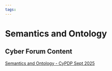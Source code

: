 ```yaml
---
tags:
---
```


# Semantics and Ontology

## Cyber Forum Content

[Semantics and Ontology - CyPDP Sept 2025](https://dewccorporate.sharepoint.com/sites/SoftwareEngineeringTeam/Shared%20Documents/Forms/AllItems.aspx?id=%2Fsites%2FSoftwareEngineeringTeam%2FShared%20Documents%2FPD%20Forums%2FSemantics%20and%20Ontology%20%2D%20Sept%202025&viewid=d3336e8c%2D13bb%2D4212%2D9cff%2Ddbde1a944302&FolderCTID=0x012000121E1AA383E5C544BC06DE68DCD2E679)
